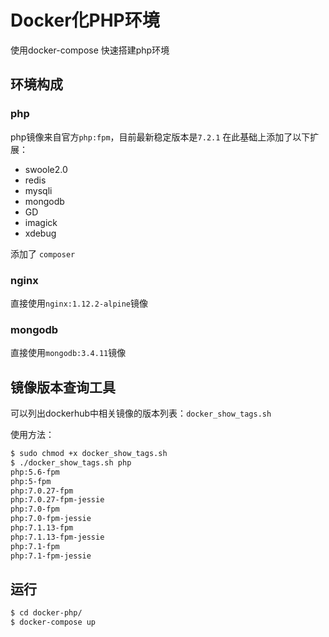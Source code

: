 #  Docker化PHP环境

使用docker-compose 快速搭建php环境

## 环境构成

### php

php镜像来自官方`php:fpm`，目前最新稳定版本是`7.2.1`
在此基础上添加了以下扩展：

- swoole2.0
- redis
- mysqli
- mongodb
- GD
- imagick
- xdebug

添加了 `composer`

### nginx

直接使用`nginx:1.12.2-alpine`镜像

### mongodb

直接使用`mongodb:3.4.11`镜像

## 镜像版本查询工具

可以列出dockerhub中相关镜像的版本列表：`docker_show_tags.sh`

使用方法：
```sh
$ sudo chmod +x docker_show_tags.sh
$ ./docker_show_tags.sh php
php:5.6-fpm
php:5-fpm
php:7.0.27-fpm
php:7.0.27-fpm-jessie
php:7.0-fpm
php:7.0-fpm-jessie
php:7.1.13-fpm
php:7.1.13-fpm-jessie
php:7.1-fpm
php:7.1-fpm-jessie
```


## 运行

```sh
$ cd docker-php/
$ docker-compose up
```
